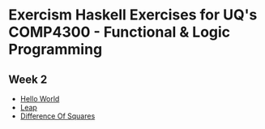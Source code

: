 # Exercism Haskell Exercises for UQ's COMP4300 - Functional & Logic Programming

## Week 2

- [Hello World](https://exercism.org/tracks/haskell/exercises/hello-world)
- [Leap](https://exercism.org/tracks/haskell/exercises/leap)
- [Difference Of Squares](https://exercism.org/tracks/haskell/exercises/difference-of-squares)
